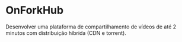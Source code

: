 # OnForkHub
Desenvolver uma plataforma de compartilhamento de vídeos de até 2 minutos com distribuição híbrida (CDN e torrent).
